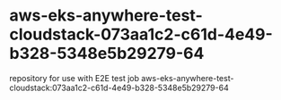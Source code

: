 # aws-eks-anywhere-test-cloudstack-073aa1c2-c61d-4e49-b328-5348e5b29279-64
repository for use with E2E test job aws-eks-anywhere-test-cloudstack:073aa1c2-c61d-4e49-b328-5348e5b29279-64
